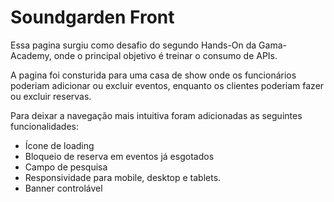 # Soundgarden Front

Essa pagina surgiu como desafio do segundo Hands-On da Gama-Academy, onde o principal objetivo é treinar o consumo de APIs.

A pagina foi consturida para uma casa de show onde os funcionários poderiam adicionar ou excluir eventos, enquanto os clientes poderiam fazer ou excluir reservas.

Para deixar a navegação mais intuitiva foram adicionadas as seguintes funcionalidades:

* Ícone de loading
* Bloqueio de reserva em eventos já esgotados
* Campo de pesquisa
* Responsividade para mobile, desktop e tablets.
* Banner controlável
